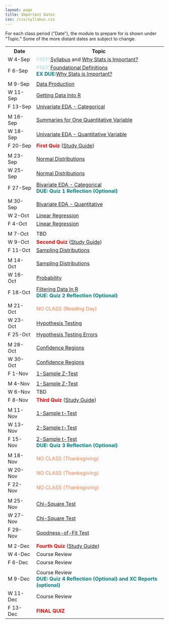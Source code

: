 ```yaml
---
layout: page
title: Important Dates
css: /css/syllabus.css
---
```


<div class="alert alert-info">
For each class period ("Date"), the module to prepare for is shown under "Topic." Some of the more distant dates are subject to change.
</div>

<table width="100%">
<tr><th width="18%">Date</th><th width="82%">Topic</th></tr>

<tr><td>W 4-Sep</td><td><span style="color:lightblue">PREP:</span><a href="Syllabus-Current">Syllabus</a> and <a href="../modules/WhyStats">Why Stats is Important?</a></td></tr>
<tr><td>F 6-Sep</td><td><span style="color:lightblue">PREP:</span><a href="../modules/FoundationalDefns">Foundational Definitions</a><br>
<span style="color:teal;font-weight:bold">EX DUE:</span><a href="../modules/WhyStats">Why Stats is Important?</a></td></tr>
<tr><td></td><td></td></tr>

<tr><td>M 9-Sep</td><td><a href="../modules/DataProduction">Data Production</a></td></tr>
<tr><td>W 11-Sep</td><td><a href="../modules/GettingDataIntoR">Getting Data Into R</a></td></tr>
<tr><td>F 13-Sep</td><td><a href="../modules/UEDACat">Univariate EDA - Categorical</a></td></tr>
<tr><td></td><td></td></tr>

<tr><td>M 16-Sep</td><td><a href="../modules/UEDAQuant1">Summaries for One Quantitative Variable</a></td></tr>
<tr><td>W 18-Sep</td><td><a href="../modules/UEDAQuant2">Univariate EDA - Quantitative Variable</a></td></tr>
<tr><td>F 20-Sep</td><td><span style="color:red;font-weight:bold">First Quiz</span> (<a href="QuizGuide/quiz">Study Guide</a>)</td></tr>
<tr><td></td><td></td></tr>

<tr><td>M 23-Sep</td><td><a href="../modules/NormalDist">Normal Distributions</a></td></tr>
<tr><td>W 25-Sep</td><td><a href="../modules/NormalDist">Normal Distributions</a></td></tr>
<tr><td>F 27-Sep</td><td><a href="../modules/BEDACat">Bivariate EDA - Categorical</a><br>
<span style="color:teal;font-weight:bold">DUE: Quiz 1 Reflection (Optional)</span></td></tr>
<tr><td></td><td></td></tr>

<tr><td>M 30-Sep</td><td><a href="../modules/BEDAQuant">Bivariate EDA - Quantitative</a></td></tr>
<tr><td>W 2-Oct</td><td><a href="../modules/LinearRegression">Linear Regression</a></td></tr>
<tr><td>F 4-Oct</td><td><a href="../modules/LinearRegression">Linear Regression</a></td></tr>
<tr><td></td><td></td></tr>

<tr><td>M 7-Oct</td><td>TBD</td></tr>
<tr><td>W 9-Oct</td><td><span style="color:red;font-weight:bold">Second Quiz</span> (<a href="QuizGuide/quiz">Study Guide</a>)</td></tr>
<tr><td>F 11-Oct</td><td><a href="../modules/SamplingDist">Sampling Distributions</a></td></tr>
<tr><td></td><td></td></tr>

<tr><td>M 14-Oct</td><td><a href="../modules/SamplingDist">Sampling Distributions</a></td></tr>
<tr><td>W 16-Oct</td><td><a href="../modules/Probability">Probability</a></td></tr>
<tr><td>F 18-Oct</td><td><a href="../modules/FilteringDataInR">Filtering Data In R</a><br><span style="color:teal;font-weight:bold">DUE: Quiz 2 Reflection (Optional)</span></td></tr>
<tr><td></td><td></td></tr>

<tr><td>M 21-Oct</td><td><span style="color:coral">NO CLASS (Reading Day)</span></td></tr>
<tr><td>W 23-Oct</td><td><a href="../modules/HypTesting">Hypothesis Testing</a></td></tr>
<tr><td>F 25-Oct</td><td><a href="../modules/HypTestingErrs">Hypothesis Testing Errors</a></td></tr>
<tr><td></td><td></td></tr>

<tr><td>M 28-Oct</td><td><a href="../modules/ConfRegions">Confidence Regions</a></td></tr>
<tr><td>W 30-Oct</td><td><a href="../modules/ConfRegions">Confidence Regions</a></td></tr>
<tr><td>F 1-Nov</td><td><a href="../modules/1SampleZ">1-Sample Z-Test</a></td></tr>
<tr><td></td><td></td></tr>

<tr><td>M 4-Nov</td><td><a href="../modules/1SampleZ">1-Sample Z-Test</a></td></tr>
<tr><td>W 6-Nov</td><td>TBD</td></tr>
<tr><td>F 8-Nov</td><td><span style="color:red;font-weight:bold">Third Quiz</span> (<a href="QuizGuide/quiz">Study Guide</a>)</td></tr>
<tr><td></td><td></td></tr>

<tr><td>M 11-Nov</td><td><a href="../modules/1Samplet">1-Sample t-Test</a></td></tr>
<tr><td>W 13-Nov</td><td><a href="../modules/2Samplet">2-Sample t-Test</a></td></tr>
<tr><td>F 15-Nov</td><td><a href="../modules/2Samplet">2-Sample t-Test</a><br><span style="color:teal;font-weight:bold">DUE: Quiz 3 Reflection (Optional)</span></td></tr>
<tr><td></td><td></td></tr>

<tr><td>M 18-Nov</td><td><span style="color:coral">NO CLASS (Thanksgiving)</span></td></tr>
<tr><td>W 20-Nov</td><td><span style="color:coral">NO CLASS (Thanksgiving)</span></td></tr>
<tr><td>F 22-Nov</td><td><span style="color:coral">NO CLASS (Thanksgiving)</span></td></tr>
<tr><td></td><td></td></tr>

<tr><td>M 25-Nov</td><td><a href="../modules/ChiSquare">Chi-Square Test</a></td></tr>
<tr><td>W 27-Nov</td><td><a href="../modules/ChiSquare">Chi-Square Test</a></td></tr>
<tr><td>F 29-Nov</td><td><a href="../modules/GOFTest">Goodness-of-Fit Test</a></td></tr>
<tr><td></td><td></td></tr>

<tr><td>M 2-Dec</td><td><span style="color:red;font-weight:bold">Fourth Quiz</span> (<a href="QuizGuide/quiz">Study Guide</a>)</td></tr>
<tr><td>W 4-Dec</td><td>Course Review</td></tr>
<tr><td>F 6-Dec</td><td>Course Review</td></tr>
<tr><td></td><td></td></tr>

<tr><td>M 9-Dec</td>
    <td>Course Review<br><span style="color:teal;font-weight:bold">DUE: Quiz 4 Reflection (Optional) and XC Reports (optional)</span></td></tr>
<tr><td>W 11-Dec</td><td>Course Review</td></tr>
<tr><td>F 13-Dec</td>
    <td colspan="2"><span style="color:red;font-weight:bold">FINAL QUIZ</span></td></tr>
<!---
--->
</table>
